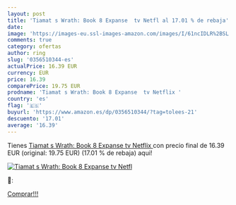```yaml
---
layout: post
title: 'Tiamat s Wrath: Book 8 Expanse  tv Netfl al 17.01 % de rebaja'
date: 
image: 'https://images-eu.ssl-images-amazon.com/images/I/61ncIDLR%2BSL._SL200_.jpg'
comments: true
category: ofertas
author: ring
slug: '0356510344-es'
actualPrice: 16.39 EUR
currency: EUR
price: 16.39
comparePrice: 19.75 EUR
prodname: 'Tiamat s Wrath: Book 8 Expanse  tv Netflix '
country: 'es'
flag: '🇪🇸'
buyurl: 'https://www.amazon.es/dp/0356510344/?tag=tolees-21'
descuento: '17.01'
average: '16.39'
---
```


Tienes [Tiamat s Wrath: Book 8 Expanse  tv Netflix ](https://www.amazon.es/dp/0356510344/?tag=tolees-21) con precio final de  16.39 EUR (original: 19.75 EUR) (17.01 %  de rebaja) aqui!

[![Tiamat s Wrath: Book 8 Expanse  tv Netfl](https://images-eu.ssl-images-amazon.com/images/I/61ncIDLR%2BSL._SL200_.jpg)](https://www.amazon.es/dp/0356510344/?tag=tolees-21)

🔎:


[Comprar!!!](https://www.amazon.es/dp/0356510344/?tag=tolees-21)
